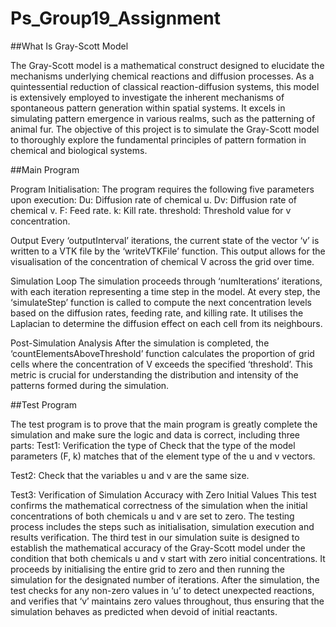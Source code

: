 # Ps_Group19_Assignment

##What Is Gray-Scott Model

The Gray-Scott model is a mathematical construct designed to elucidate the mechanisms underlying chemical reactions and diffusion processes. As a quintessential reduction of classical reaction-diffusion systems, this model is extensively employed to investigate the inherent mechanisms of spontaneous pattern generation within spatial systems. It excels in simulating pattern emergence in various realms, such as the patterning of animal fur. The objective of this project is to simulate the Gray-Scott model to thoroughly explore the fundamental principles of pattern formation in chemical and biological systems.

##Main Program

Program Initialisation:
The program requires the following five parameters upon execution:
Du: Diffusion rate of chemical u.
Dv: Diffusion rate of chemical v.
F: Feed rate.
k: Kill rate.
threshold: Threshold value for v concentration.

Output
Every ‘outputInterval’ iterations, the current state of the vector ‘v’ is written to a VTK file by the ‘writeVTKFile’ function. This output allows for the visualisation of the concentration of chemical V across the grid over time.

Simulation Loop
The simulation proceeds through ‘numIterations’ iterations, with each iteration representing a time step in the model. At every step, the ‘simulateStep’ function is called to compute the next concentration levels based on the diffusion rates, feeding rate, and killing rate. It utilises the Laplacian to determine the diffusion effect on each cell from its neighbours.

Post-Simulation Analysis
After the simulation is completed, the ‘countElementsAboveThreshold’ function calculates the proportion of grid cells where the concentration of V exceeds the specified ‘threshold’. This metric is crucial for understanding the distribution and intensity of the patterns formed during the simulation.

##Test Program

The test program is to prove that the main program is greatly complete the simulation and make sure the logic and data is correct, including three parts:
Test1: Verification the type of 
Check that the type of the model parameters (F, k) matches that of the element type of the u and v vectors. 

Test2: Check that the variables u and v are the same size.

Test3: Verification of Simulation Accuracy with Zero Initial Values
This test confirms the mathematical correctness of the simulation when the initial concentrations of both chemicals u and v are set to zero. The testing process includes the steps such as initialisation, simulation execution and results verification. The third test in our simulation suite is designed to establish the mathematical accuracy of the Gray-Scott model under the condition that both chemicals u and v start with zero initial concentrations. It proceeds by initialising the entire grid to zero and then running the simulation for the designated number of iterations. After the simulation, the test checks for any non-zero values in ‘u’ to detect unexpected reactions, and verifies that ‘v’ maintains zero values throughout, thus ensuring that the simulation behaves as predicted when devoid of initial reactants.
